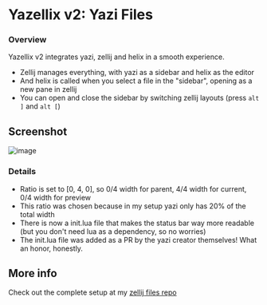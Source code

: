 # Yazellix v2: Yazi Files

### Overview

Yazellix v2 integrates yazi, zellij and helix in a smooth experience.
- Zellij manages everything, with yazi as a sidebar and helix as the editor
- And helix is called when you select a file in the "sidebar", opening as a new pane in zellij
- You can open and close the sidebar by switching zellij layouts (press `alt ]` and `alt [`)

 
## Screenshot

![image](https://github.com/luccahuguet/yazi-files/assets/27565287/557eecbf-6eeb-48f9-8de4-252f78bda4fd)


### Details
- Ratio is set to [0, 4, 0], so 0/4 width for parent, 4/4 width for current, 0/4 width for preview
- This ratio was chosen because in my setup yazi only has 20% of the total width
- There is now a init.lua file that makes the status bar way more readable (but you don't need lua as a dependency, so no worries)
- The init.lua file was added as a PR by the yazi creator themselves! What an honor, honestly.


## More info

Check out the complete setup at my [zellij files repo](https://github.com/luccahuguet/zellij-files)
